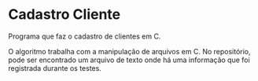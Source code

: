 # Cadastro Cliente
Programa que faz o cadastro de clientes em C. 

O algoritmo trabalha com a manipulação de arquivos em C. No repositório, pode ser encontrado um arquivo de texto onde há uma informação que foi registrada durante os testes.
